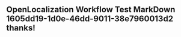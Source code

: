 <properties
ms.topic="hero-topic"
ms.test1="hero-topic"
ms.test2="test"/>

## OpenLocalization Workflow Test MarkDown 1605dd19-1d0e-46dd-9011-38e7960013d2 thanks!
